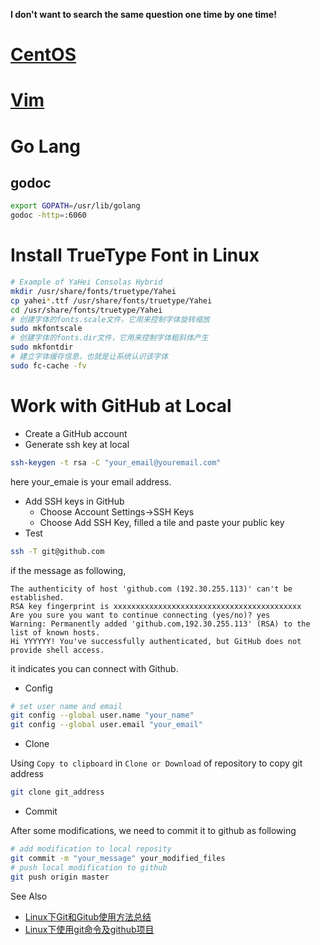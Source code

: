 **I don't want to search the same question one time by one time!** 
# [CentOS](/OS/CentOS)
# [Vim](/Vim/vim)

# Go Lang
## godoc
```bash
export GOPATH=/usr/lib/golang
godoc -http=:6060
```

# Install TrueType Font in Linux
```bash
# Example of YaHei Consolas Hybrid 
mkdir /usr/share/fonts/truetype/Yahei
cp yahei*.ttf /usr/share/fonts/truetype/Yahei
cd /usr/share/fonts/truetype/Yahei
# 创建字体的fonts.scale文件，它用来控制字体旋转缩放
sudo mkfontscale
# 创建字体的fonts.dir文件，它用来控制字体粗斜体产生
sudo mkfontdir
# 建立字体缓存信息，也就是让系统认识该字体
sudo fc-cache -fv
```

# Work with GitHub at Local
* Create a GitHub account
* Generate ssh key at local
```bash
ssh-keygen -t rsa -C "your_email@youremail.com"
```
here your_emaie is your email address.
* Add SSH keys in GitHub
    * Choose Account Settings->SSH Keys
    * Choose Add SSH Key, filled a tile and paste your public key
* Test
```bash
ssh -T git@github.com
```
    
if the message as following,

```
The authenticity of host 'github.com (192.30.255.113)' can't be established.
RSA key fingerprint is xxxxxxxxxxxxxxxxxxxxxxxxxxxxxxxxxxxxxxxxxx
Are you sure you want to continue connecting (yes/no)? yes
Warning: Permanently added 'github.com,192.30.255.113' (RSA) to the list of known hosts.
Hi YYYYYY! You've successfully authenticated, but GitHub does not provide shell access.
```

it indicates you can connect with Github.

* Config
```bash
# set user name and email
git config --global user.name "your_name"
git config --global user.email "your_email"
```
* Clone

Using `Copy to clipboard` in `Clone or Download` of repository to copy git address
```bash 
git clone git_address
```
* Commit

After some modifications, we need to commit it to github as following
```bash
# add modification to local reposity
git commit -m "your_message" your_modified_files
# push local modification to github 
git push origin master
```
See Also
* [Linux下Git和Gitub使用方法总结](www.linuxidc.com/Linux/2014-03/97821.htm)
* [Linux下使用git命令及github项目](blog.csdn.net/five3/article/details/8904635)

